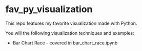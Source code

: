 # fav_py_visualization
This repo features my favorite visualization made with Python.

You will the following visualization techniques and examples:

- Bar Chart Race - covered in bar_chart_race.ipynb
